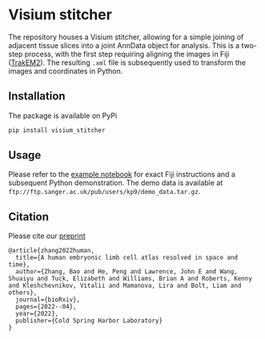 # Visium stitcher

The repository houses a Visium stitcher, allowing for a simple joining of adjacent tissue slices into a joint AnnData object for analysis. This is a two-step process, with the first step requiring aligning the images in Fiji ([TrakEM2](https://imagej.net/plugins/trakem2/)). The resulting `.xml` file is subsequently used to transform the images and coordinates in Python.

## Installation

The package is available on PyPi
```bash
pip install visium_stitcher
```

## Usage

Please refer to the [example notebook](https://nbviewer.org/github/Teichlab/visium_stitcher/blob/main/notebooks/demo.ipynb) for exact Fiji instructions and a subsequent Python demonstration. The demo data is available at `ftp://ftp.sanger.ac.uk/pub/users/kp9/demo_data.tar.gz`.

## Citation

Please cite our [preprint](https://www.biorxiv.org/content/10.1101/2022.04.27.489800v1.abstract)
```
@article{zhang2022human,
  title={A human embryonic limb cell atlas resolved in space and time},
  author={Zhang, Bao and He, Peng and Lawrence, John E and Wang, Shuaiyu and Tuck, Elizabeth and Williams, Brian A and Roberts, Kenny and Kleshchevnikov, Vitalii and Mamanova, Lira and Bolt, Liam and others},
  journal={bioRxiv},
  pages={2022--04},
  year={2022},
  publisher={Cold Spring Harbor Laboratory}
}
```